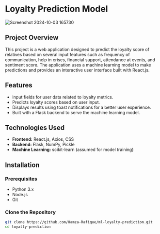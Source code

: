 # Loyalty Prediction Model

![Screenshot 2024-10-03 165730](https://github.com/user-attachments/assets/aa017cb1-471d-4b8c-864d-80044b9bdea6)

## Project Overview
This project is a web application designed to predict the loyalty score of relatives based on several input features such as frequency of communication, help in crises, financial support, attendance at events, and sentiment score. The application uses a machine learning model to make predictions and provides an interactive user interface built with React.js.

## Features
- Input fields for user data related to loyalty metrics.
- Predicts loyalty scores based on user input.
- Displays results using toast notifications for a better user experience.
- Built with a Flask backend to serve the machine learning model.

## Technologies Used
- **Frontend:** React.js, Axios, CSS
- **Backend:** Flask, NumPy, Pickle
- **Machine Learning:** scikit-learn (assumed for model training)

## Installation

### Prerequisites
- Python 3.x
- Node.js
- Git

### Clone the Repository
```bash
git clone https://github.com/Hamza-Rafique/ml-loyalty-prediction.git
cd loyalty-prediction
```
